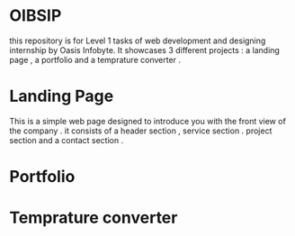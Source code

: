 # OIBSIP
this repository is for Level 1 tasks of web development and designing internship by Oasis Infobyte. It showcases 3 different projects : a landing page , a portfolio and a temprature converter .

# Landing Page
This is a simple web page designed to introduce you with the front view of the company . it consists of a header section , service section . project section and a contact section .

# Portfolio



# Temprature converter 


